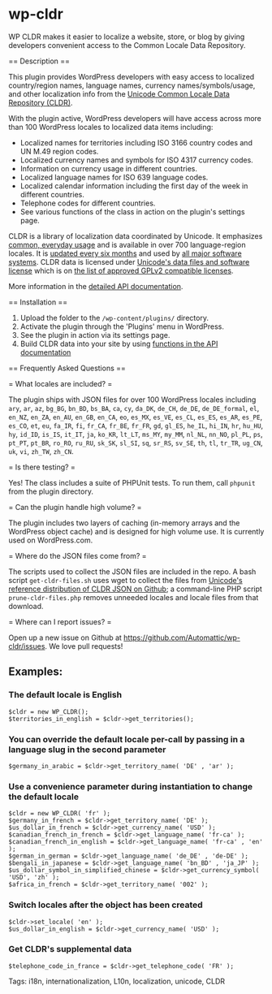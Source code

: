 # wp-cldr

WP CLDR makes it easier to localize a website, store, or blog by giving developers convenient access to the Common Locale Data Repository.

== Description ==

This plugin provides WordPress developers with easy access to localized country/region names, language names, currency names/symbols/usage, and other localization info from the [Unicode Common Locale Data Repository (CLDR)](http://cldr.unicode.org/).

With the plugin active, WordPress developers will have access across more than 100 WordPress locales to localized data items including:

* Localized names for territories including ISO 3166 country codes and UN M.49 region codes.
* Localized currency names and symbols for ISO 4317 currency codes.
* Information on currency usage in different countries.
* Localized language names for ISO 639 language codes.
* Localized calendar information including the first day of the week in different countries.
* Telephone codes for different countries.
* See various functions of the class in action on the plugin's settings page.

CLDR is a library of localization data coordinated by Unicode. It emphasizes [common, everyday usage](http://cldr.unicode.org/translation/country-names) and is available in over 700 language-region locales. It is [updated every six months](http://cldr.unicode.org/index/downloads) and used by [all major software systems](http://cldr.unicode.org/#TOC-Who-uses-CLDR-). CLDR data is licensed under [Unicode's data files and software license](http://unicode.org/copyright.html#Exhibit1) which is on [the list of approved GPLv2 compatible licenses](https://www.gnu.org/philosophy/license-list.html#Unicode).

More information in the [detailed API documentation](https://automattic.github.io/wp-cldr/class-WP_CLDR.html).

== Installation ==

1. Upload the folder to the `/wp-content/plugins/` directory.
1. Activate the plugin through the 'Plugins' menu in WordPress.
1. See the plugin in action via its settings page.
1. Build CLDR data into your site by using [functions in the API documentation](https://automattic.github.io/wp-cldr/class-WP_CLDR.html)

== Frequently Asked Questions ==

= What locales are included? =

The plugin ships with JSON files for over 100 WordPress locales including `ary`, `ar`, `az`, `bg_BG`, `bn_BD`, `bs_BA`, `ca`, `cy`, `da_DK`, `de_CH`, `de_DE`, `de_DE_formal`, `el`, `en_NZ`, `en_ZA`, `en_AU`, `en_GB`, `en_CA`, `eo`, `es_MX`, `es_VE`, `es_CL`, `es_ES`, `es_AR`, `es_PE`, `es_CO`, `et`, `eu`, `fa_IR`, `fi`, `fr_CA`, `fr_BE`, `fr_FR`, `gd`, `gl_ES`, `he_IL`, `hi_IN`, `hr`, `hu_HU`, `hy`, `id_ID`, `is_IS`, `it_IT`, `ja`, `ko_KR`, `lt_LT`, `ms_MY`, `my_MM`, `nl_NL`, `nn_NO`, `pl_PL`, `ps`, `pt_PT`, `pt_BR`, `ro_RO`, `ru_RU`, `sk_SK`, `sl_SI`, `sq`, `sr_RS`, `sv_SE`, `th`, `tl`, `tr_TR`, `ug_CN`, `uk`, `vi`, `zh_TW`, `zh_CN`.

= Is there testing? =

Yes! The class includes a suite of PHPUnit tests. To run them, call `phpunit` from the plugin directory.

= Can the plugin handle high volume? =

The plugin includes two layers of caching (in-memory arrays and the WordPress object cache) and is designed for high volume use. It is currently used on WordPress.com.

= Where do the JSON files come from? =

The scripts used to collect the JSON files are included in the repo. A bash script `get-cldr-files.sh` uses wget to collect the files from [Unicode's reference distribution of CLDR JSON on Github](http://cldr.unicode.org/index/cldr-spec/json); a command-line PHP script `prune-cldr-files.php` removes unneeded locales and locale files from that download.

= Where can I report issues? =

Open up a new issue on Github at https://github.com/Automattic/wp-cldr/issues. We love pull requests!

## Examples:
### The default locale is English
```
$cldr = new WP_CLDR();
$territories_in_english = $cldr->get_territories();
```

### You can override the default locale per-call by passing in a language slug in the second parameter
```
$germany_in_arabic = $cldr->get_territory_name( 'DE' , 'ar' );
```

### Use a convenience parameter during instantiation to change the default locale
```
$cldr = new WP_CLDR( 'fr' );
$germany_in_french = $cldr->get_territory_name( 'DE' );
$us_dollar_in_french = $cldr->get_currency_name( 'USD' );
$canadian_french_in_french = $cldr->get_language_name( 'fr-ca' );
$canadian_french_in_english = $cldr->get_language_name( 'fr-ca' , 'en' );
$german_in_german = $cldr->get_language_name( 'de_DE' , 'de-DE' );
$bengali_in_japanese = $cldr->get_language_name( 'bn_BD' , 'ja_JP' );
$us_dollar_symbol_in_simplified_chinese = $cldr->get_currency_symbol( 'USD', 'zh' );
$africa_in_french = $cldr->get_territory_name( '002' );
```

### Switch locales after the object has been created
```
$cldr->set_locale( 'en' );
$us_dollar_in_english = $cldr->get_currency_name( 'USD' );
```

### Get CLDR's supplemental data
```
$telephone_code_in_france = $cldr->get_telephone_code( 'FR' );
```

Tags: i18n, internationalization, L10n, localization, unicode, CLDR
